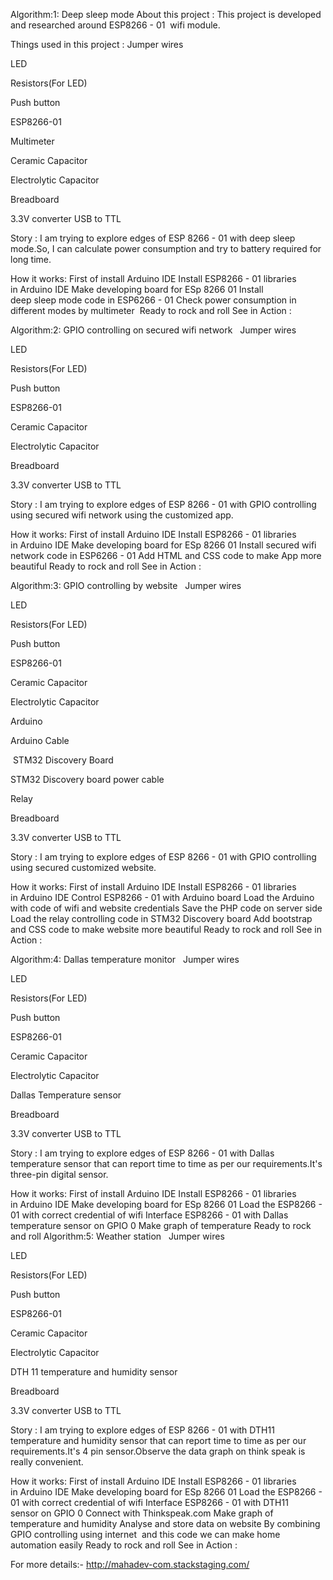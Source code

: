 Algorithm:1: Deep sleep mode
About this project :
This project is developed and researched around ESP8266 - 01  wifi module.

Things used in this project :
Jumper wires


LED


Resistors(For LED)


Push button


ESP8266-01



Multimeter


Ceramic Capacitor


Electrolytic Capacitor


Breadboard


3.3V converter
USB to TTL


Story :
I am trying to explore edges of ESP 8266 - 01 with deep sleep mode.So, I can calculate power consumption and try to battery required for long time.

How it works:
First of install Arduino IDE
Install ESP8266 - 01 libraries in Arduino IDE
Make developing board for ESp 8266 01
Install deep sleep mode code in ESP6266 - 01
Check power consumption in different modes by multimeter 
Ready to rock and roll
See in Action :

Algorithm:2: GPIO controlling on secured wifi network
 
Jumper wires


LED


Resistors(For LED)


Push button


ESP8266-01



Ceramic Capacitor


Electrolytic Capacitor


Breadboard


3.3V converter
USB to TTL


Story :
I am trying to explore edges of ESP 8266 - 01 with GPIO controlling using secured wifi network using the customized app.

How it works:
First of install Arduino IDE
Install ESP8266 - 01 libraries in Arduino IDE
Make developing board for ESp 8266 01
Install secured wifi network code in ESP6266 - 01
Add HTML and CSS code to make App more beautiful
Ready to rock and roll
See in Action : 


Algorithm:3: GPIO controlling by website
 
Jumper wires


LED


Resistors(For LED)


Push button


ESP8266-01



Ceramic Capacitor


Electrolytic Capacitor


Arduino




Arduino Cable


 STM32 Discovery Board


STM32 Discovery board power cable


Relay


Breadboard


3.3V converter
USB to TTL


Story :
I am trying to explore edges of ESP 8266 - 01 with GPIO controlling using secured customized website.

How it works:
First of install Arduino IDE
Install ESP8266 - 01 libraries in Arduino IDE
Control ESP8266 - 01 with Arduino board
Load the Arduino with code of wifi and website credentials
Save the PHP code on server side
Load the relay controlling code in STM32 Discovery board
Add bootstrap and CSS code to make website more beautiful
Ready to rock and roll
See in Action : 




Algorithm:4: Dallas temperature monitor
 
Jumper wires


LED


Resistors(For LED)


Push button


ESP8266-01



Ceramic Capacitor


Electrolytic Capacitor




Dallas Temperature sensor


Breadboard


3.3V converter
USB to TTL


Story :
I am trying to explore edges of ESP 8266 - 01 with Dallas temperature sensor that can report time to time as per our requirements.It's three-pin digital sensor.

How it works:
First of install Arduino IDE
Install ESP8266 - 01 libraries in Arduino IDE
Make developing board for ESp 8266 01
Load the ESP8266 - 01 with correct credential of wifi
Interface ESP8266 - 01 with Dallas temperature sensor on GPIO 0
Make graph of temperature
Ready to rock and roll
Algorithm:5: Weather station
 
Jumper wires


LED


Resistors(For LED)


Push button


ESP8266-01



Ceramic Capacitor


Electrolytic Capacitor




DTH 11 temperature and humidity sensor




Breadboard


3.3V converter
USB to TTL


Story :
I am trying to explore edges of ESP 8266 - 01 with DTH11 temperature and humidity sensor that can report time to time as per our requirements.It's 4 pin sensor.Observe the data graph on think speak is really convenient.

How it works:
First of install Arduino IDE
Install ESP8266 - 01 libraries in Arduino IDE
Make developing board for ESp 8266 01
Load the ESP8266 - 01 with correct credential of wifi
Interface ESP8266 - 01 with DTH11 sensor on GPIO 0
Connect with Thinkspeak.com
Make graph of temperature and humidity
Analyse and store data on website
By combining GPIO controlling using internet  and this code we can make home automation easily
Ready to rock and roll
See in Action : 


For more details:- http://mahadev-com.stackstaging.com/
